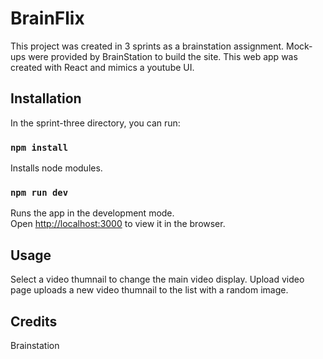 # BrainFlix

This project was created in 3 sprints as a brainstation assignment. 
Mock-ups were provided by BrainStation to build the site. 
This web app was created with React and mimics a youtube UI. 

## Installation

In the sprint-three directory, you can run:

### `npm install`

Installs node modules. 

### `npm run dev`
Runs the app in the development mode.\
Open [http://localhost:3000](http://localhost:3000) to view it in the browser.


## Usage

Select a video thumnail to change the main video display. Upload video page uploads a new video thumnail to the list with a random image.  






## Credits

Brainstation

